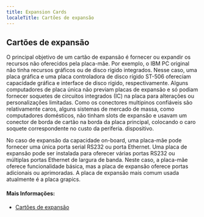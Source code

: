 ```yaml
---
title: Expansion Cards
localeTitle: Cartões de expansão
---
```

## Cartões de expansão

O principal objetivo de um cartão de expansão é fornecer ou expandir os recursos não oferecidos pela placa-mãe. Por exemplo, o IBM PC original não tinha recursos gráficos ou de disco rígido integrados. Nesse caso, uma placa gráfica e uma placa controladora de disco rígido ST-506 ofereciam capacidade gráfica e interface de disco rígido, respectivamente. Alguns computadores de placa única não previam placas de expansão e só podiam fornecer soquetes de circuitos integrados (IC) na placa para alterações ou personalizações limitadas. Como os conectores multipinos confiáveis ​​são relativamente caros, alguns sistemas de mercado de massa, como computadores domésticos, não tinham slots de expansão e usavam um conector de borda de cartão na borda da placa principal, colocando o caro soquete correspondente no custo da periferia. dispositivo.

No caso de expansão da capacidade on-board, uma placa-mãe pode fornecer uma única porta serial RS232 ou porta Ethernet. Uma placa de expansão pode ser instalada para oferecer várias portas RS232 ou múltiplas portas Ethernet de largura de banda. Neste caso, a placa-mãe oferece funcionalidade básica, mas a placa de expansão oferece portas adicionais ou aprimoradas. A placa de expansão mais comum usada atualmente é a placa grapics.

#### Mais Informações:

*   [Cartões de expansão](https://en.wikipedia.org/wiki/Expansion_card)